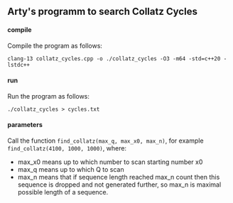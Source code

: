 ## Arty's programm to search Collatz Cycles

#### compile
Compile the program as follows:

```console
clang-13 collatz_cycles.cpp -o ./collatz_cycles -O3 -m64 -std=c++20 -lstdc++
```

#### run
Run the program as follows:

```console
./collatz_cycles > cycles.txt
```

#### parameters

Call the function `find_collatz(max_q, max_x0, max_n)`, for example `find_collatz(4100, 1000, 1000)`, where:

* max_x0 means up to which number to scan starting number x0
* max_q means up to which Q to scan
* max_n means that if sequence length reached max_n count then this sequence is dropped and not generated further, so max_n is maximal possible length of a sequence.

